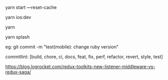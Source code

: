 yarn start —reset-cache

yarn ios:dev

yarn

yarn splash

eg:
git commit -m "test(mobile): change ruby version"

commitlint: [build, chore, ci, docs, feat, fix, perf, refactor, revert, style, test]


<!-- redux listenerr vs redux saga -->
https://blog.logrocket.com/redux-toolkits-new-listener-middleware-vs-redux-saga/